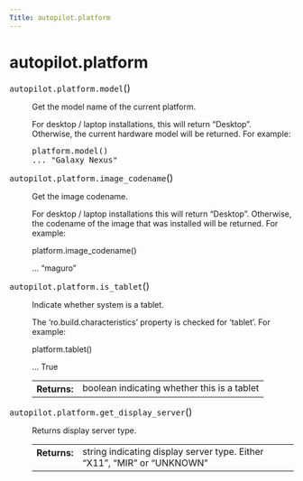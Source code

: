 ```yaml
---
Title: autopilot.platform
---
```


# autopilot.platform

<!-- Start Namespace Content -->
<span id="autopilot-platform-functions-for-platform-detection"></span>
<dl class="function">
<dt id="autopilot.platform.model">
<tt class="descclassname">autopilot.platform.</tt><tt class="descname">model</tt><big>(</big><big>)</big><a class="headerlink" href="#autopilot.platform.model" title="Permalink to this definition"></a></dt>
<dd><p>Get the model name of the current platform.</p>
<p>For desktop / laptop installations, this will return &#8220;Desktop&#8221;.
Otherwise, the current hardware model will be returned. For example:</p>
<pre><span class="n">platform</span><span class="o">.</span><span class="n">model</span><span class="p">()</span>
<span class="o">...</span> <span class="s">&quot;Galaxy Nexus&quot;</span>
</pre>
</dd></dl>
<dl class="function">
<dt id="autopilot.platform.image_codename">
<tt class="descclassname">autopilot.platform.</tt><tt class="descname">image_codename</tt><big>(</big><big>)</big><a class="headerlink" href="#autopilot.platform.image_codename" title="Permalink to this definition"></a></dt>
<dd><p>Get the image codename.</p>
<p>For desktop / laptop installations this will return &#8220;Desktop&#8221;.
Otherwise, the codename of the image that was installed will be
returned. For example:</p>
<p>platform.image_codename()</p>
<p>... &#8220;maguro&#8221;</p>
</dd></dl>
<dl class="function">
<dt id="autopilot.platform.is_tablet">
<tt class="descclassname">autopilot.platform.</tt><tt class="descname">is_tablet</tt><big>(</big><big>)</big><a class="headerlink" href="#autopilot.platform.is_tablet" title="Permalink to this definition"></a></dt>
<dd><p>Indicate whether system is a tablet.</p>
<p>The &#8216;ro.build.characteristics&#8217; property is checked for &#8216;tablet&#8217;.
For example:</p>
<p>platform.tablet()</p>
<p>... True</p>
<table class="docutils field-list" frame="void" rules="none">
<col class="field-name" />
<col class="field-body" />
<tbody valign="top">
<tr class="field-odd field"><th class="field-name">Returns:</th><td class="field-body">boolean indicating whether this is a tablet</td>
</tr>
</tbody>
</table>
</dd></dl>
<dl class="function">
<dt id="autopilot.platform.get_display_server">
<tt class="descclassname">autopilot.platform.</tt><tt class="descname">get_display_server</tt><big>(</big><big>)</big><a class="headerlink" href="#autopilot.platform.get_display_server" title="Permalink to this definition"></a></dt>
<dd><p>Returns display server type.</p>
<table class="docutils field-list" frame="void" rules="none">
<col class="field-name" />
<col class="field-body" />
<tbody valign="top">
<tr class="field-odd field"><th class="field-name">Returns:</th><td class="field-body">string indicating display server type. Either &#8220;X11&#8221;, &#8220;MIR&#8221; or
&#8220;UNKNOWN&#8221;</td>
</tr>
</tbody>
</table>
</dd></dl>
<!-- End Namespace Content -->
